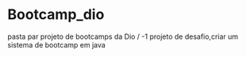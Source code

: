 # Bootcamp_dio
pasta par projeto de bootcamps da Dio /
-1 projeto de desafio,criar um sistema de bootcamp em java

